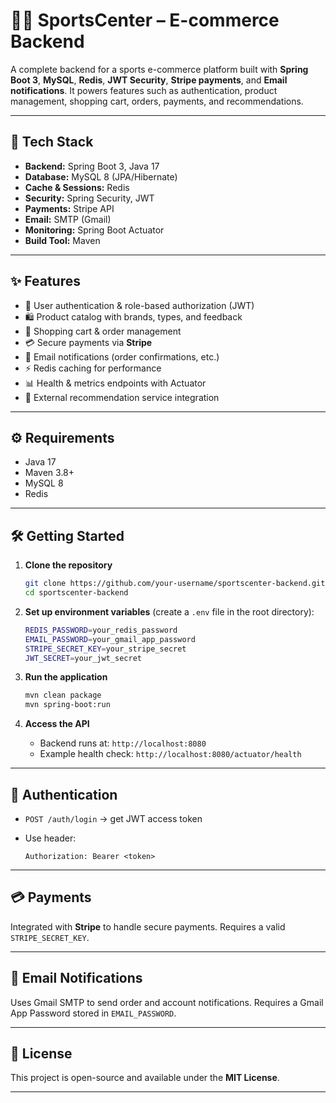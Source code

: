 # 🏋️‍♂️ SportsCenter – E-commerce Backend

A complete backend for a sports e-commerce platform built with **Spring Boot 3**, **MySQL**, **Redis**, **JWT Security**, **Stripe payments**, and **Email notifications**.
It powers features such as authentication, product management, shopping cart, orders, payments, and recommendations.

---

## 🚀 Tech Stack

* **Backend:** Spring Boot 3, Java 17
* **Database:** MySQL 8 (JPA/Hibernate)
* **Cache & Sessions:** Redis
* **Security:** Spring Security, JWT
* **Payments:** Stripe API
* **Email:** SMTP (Gmail)
* **Monitoring:** Spring Boot Actuator
* **Build Tool:** Maven

---

## ✨ Features

* 🔐 User authentication & role-based authorization (JWT)
* 🛍 Product catalog with brands, types, and feedback
* 🛒 Shopping cart & order management
* 💳 Secure payments via **Stripe**
* 📧 Email notifications (order confirmations, etc.)
* ⚡️ Redis caching for performance
* 📊 Health & metrics endpoints with Actuator
* 🤖 External recommendation service integration

---

## ⚙️ Requirements

* Java 17
* Maven 3.8+
* MySQL 8
* Redis

---

## 🛠️ Getting Started

1. **Clone the repository**

   ```bash
   git clone https://github.com/your-username/sportscenter-backend.git
   cd sportscenter-backend
   ```

2. **Set up environment variables** (create a `.env` file in the root directory):

   ```bash
   REDIS_PASSWORD=your_redis_password
   EMAIL_PASSWORD=your_gmail_app_password
   STRIPE_SECRET_KEY=your_stripe_secret
   JWT_SECRET=your_jwt_secret
   ```

3. **Run the application**

   ```bash
   mvn clean package
   mvn spring-boot:run
   ```

4. **Access the API**

   * Backend runs at: `http://localhost:8080`
   * Example health check: `http://localhost:8080/actuator/health`

---

## 🔑 Authentication

* `POST /auth/login` → get JWT access token
* Use header:

  ```
  Authorization: Bearer <token>
  ```

---

## 💳 Payments

Integrated with **Stripe** to handle secure payments.
Requires a valid `STRIPE_SECRET_KEY`.

---

## 📧 Email Notifications

Uses Gmail SMTP to send order and account notifications.
Requires a Gmail App Password stored in `EMAIL_PASSWORD`.

---

## 📜 License

This project is open-source and available under the **MIT License**.

---
